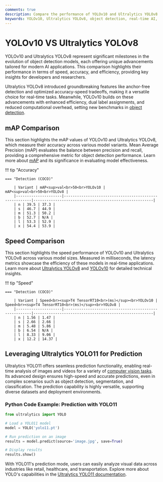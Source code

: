 ```yaml
---
comments: true
description: Compare the performance of YOLOv10 and Ultralytics YOLOv8 to uncover advancements in object detection, real-time AI, and computer vision. Explore their strengths in edge AI applications and see which model excels in speed, accuracy, and versatility for diverse use cases.
keywords: YOLOv10, Ultralytics YOLOv8, object detection, real-time AI, edge AI, computer vision, model comparison, YOLO models
---
```


# YOLOv10 VS Ultralytics YOLOv8

YOLOv10 and Ultralytics YOLOv8 represent significant milestones in the evolution of object detection models, each offering unique advancements tailored for modern AI applications. This comparison highlights their performance in terms of speed, accuracy, and efficiency, providing key insights for developers and researchers.

Ultralytics YOLOv8 introduced groundbreaking features like anchor-free detection and optimized accuracy-speed tradeoffs, making it a versatile choice for real-time tasks. Meanwhile, YOLOv10 builds on these advancements with enhanced efficiency, dual label assignments, and reduced computational overhead, setting new benchmarks in [object detection](https://www.ultralytics.com/glossary/object-detection).


## mAP Comparison

This section highlights the mAP values of YOLOv10 and Ultralytics YOLOv8, which measure their accuracy across various model variants. Mean Average Precision (mAP) evaluates the balance between precision and recall, providing a comprehensive metric for object detection performance. Learn more about [mAP](https://www.ultralytics.com/glossary/mean-average-precision-map) and its significance in evaluating model effectiveness.


!!! tip "Accuracy"

	=== "Detection (COCO)"

		| Variant | mAP<sup>val<br>50<br>YOLOv10 | mAP<sup>val<br>50<br>YOLOv8 |
		|---------------------|-------------------------------------------------------|-------------------------------------------------------|
		| n | 39.5 | 37.3 |
		| s | 46.7 | 44.9 |
		| m | 51.3 | 50.2 |
		| b | 52.7 | N/A |
		| l | 53.3 | 52.9 |
		| x | 54.4 | 53.9 |
		

## Speed Comparison

This section highlights the speed performance of YOLOv10 and Ultralytics YOLOv8 across various model sizes. Measured in milliseconds, the latency metrics showcase the efficiency of these models in real-time applications. Learn more about [Ultralytics YOLOv8](https://docs.ultralytics.com/models/yolov8/) and [YOLOv10](https://docs.ultralytics.com/models/yolov10/) for detailed technical insights.


!!! tip "Speed"

	=== "Detection (COCO)"

		| Variant | Speed<br><sup>T4 TensorRT10<br>(ms)</sup><br>YOLOv10 | Speed<br><sup>T4 TensorRT10<br>(ms)</sup><br>YOLOv8 |
		|---------------------|-------------------------------------------------------|-------------------------------------------------------|
		| n | 1.56 | 1.47 |
		| s | 2.66 | 2.66 |
		| m | 5.48 | 5.86 |
		| b | 6.54 | N/A |
		| l | 8.33 | 9.06 |
		| x | 12.2 | 14.37 |

## Leveraging Ultralytics YOLO11 for Prediction

Ultralytics YOLO11 offers seamless prediction functionality, enabling real-time analysis of images and videos for a variety of [computer vision tasks](https://docs.ultralytics.com/tasks/). Its advanced design ensures high-speed and accurate predictions, even in complex scenarios such as object detection, segmentation, and classification. The prediction capability is highly versatile, supporting diverse datasets and deployment environments.

### Python Code Example: Prediction with YOLO11

```python
from ultralytics import YOLO

# Load a YOLO11 model
model = YOLO('yolo11.pt')

# Run prediction on an image
results = model.predict(source='image.jpg', save=True)

# Display results
results.show()
```

With YOLO11's prediction mode, users can easily analyze visual data across industries like retail, healthcare, and transportation. Explore more about YOLO's capabilities in the [Ultralytics YOLO11 documentation](https://docs.ultralytics.com/guides/).
